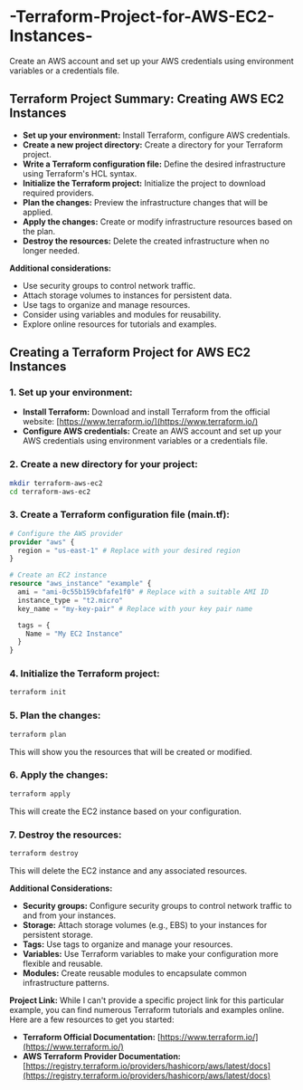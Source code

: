 # -Terraform-Project-for-AWS-EC2-Instances-
Create an AWS account and set up your AWS credentials using environment variables or a credentials file.

## Terraform Project Summary: Creating AWS EC2 Instances

* **Set up your environment:** Install Terraform, configure AWS credentials.
* **Create a new project directory:** Create a directory for your Terraform project.
* **Write a Terraform configuration file:** Define the desired infrastructure using Terraform's HCL syntax.
* **Initialize the Terraform project:** Initialize the project to download required providers.
* **Plan the changes:** Preview the infrastructure changes that will be applied.
* **Apply the changes:** Create or modify infrastructure resources based on the plan.
* **Destroy the resources:** Delete the created infrastructure when no longer needed.

**Additional considerations:**

* Use security groups to control network traffic.
* Attach storage volumes to instances for persistent data.
* Use tags to organize and manage resources.
* Consider using variables and modules for reusability.
* Explore online resources for tutorials and examples.

## Creating a Terraform Project for AWS EC2 Instances

### 1. **Set up your environment:**
* **Install Terraform:** Download and install Terraform from the official website: [https://www.terraform.io/](https://www.terraform.io/)
* **Configure AWS credentials:** Create an AWS account and set up your AWS credentials using environment variables or a credentials file.

### 2. **Create a new directory for your project:**
```bash
mkdir terraform-aws-ec2
cd terraform-aws-ec2
```

### 3. **Create a Terraform configuration file (main.tf):**
```terraform
# Configure the AWS provider
provider "aws" {
  region = "us-east-1" # Replace with your desired region
}

# Create an EC2 instance
resource "aws_instance" "example" {
  ami = "ami-0c55b159cbfafe1f0" # Replace with a suitable AMI ID
  instance_type = "t2.micro"
  key_name = "my-key-pair" # Replace with your key pair name

  tags = {
    Name = "My EC2 Instance"
  }
}
```

### 4. **Initialize the Terraform project:**
```bash
terraform init
```

### 5. **Plan the changes:**
```bash
terraform plan
```
This will show you the resources that will be created or modified.

### 6. **Apply the changes:**
```bash
terraform apply
```
This will create the EC2 instance based on your configuration.

### 7. **Destroy the resources:**
```bash
terraform destroy
```
This will delete the EC2 instance and any associated resources.

**Additional Considerations:**
* **Security groups:** Configure security groups to control network traffic to and from your instances.
* **Storage:** Attach storage volumes (e.g., EBS) to your instances for persistent storage.
* **Tags:** Use tags to organize and manage your resources.
* **Variables:** Use Terraform variables to make your configuration more flexible and reusable.
* **Modules:** Create reusable modules to encapsulate common infrastructure patterns.

**Project Link:**
While I can't provide a specific project link for this particular example, you can find numerous Terraform tutorials and examples online. Here are a few resources to get you started:

* **Terraform Official Documentation:** [https://www.terraform.io/](https://www.terraform.io/)
* **AWS Terraform Provider Documentation:** [https://registry.terraform.io/providers/hashicorp/aws/latest/docs](https://registry.terraform.io/providers/hashicorp/aws/latest/docs)



